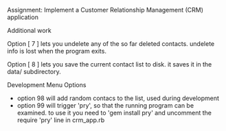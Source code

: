 Assignment:
    Implement a Customer Relationship Management (CRM) application

Additional work

Option [ 7 ] lets you undelete any of the so far deleted contacts.
   undelete info is lost when the program exits.

Option [ 8 ] lets you save the current contact list to disk.
   it saves it in the data/ subdirectory.


Development Menu Options
- option 98 will add random contacs to the list, used during development
- option 99 will trigger 'pry', so that the running program can be examined.
  to use it you need to 'gem install pry' and uncomment the require 'pry' line
  in crm_app.rb
